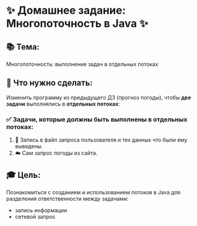 # ✨ Домашнее задание: Многопоточность в Java ✨

## 📚 Тема:

Многопоточность: выполнение задач в отдельных потоках

## 📅 Что нужно сделать:

Изменить программу из предыдущего ДЗ (прогноз погоды), чтобы **две задачи** выполнялись в **отдельных потоках**:

### ✅ Задачи, которые должны быть выполнены в отдельных потоках:

1. 📝 Запись в файл запроса пользователя и тех данных что были ему выведены.
2. ☁️ Сам запрос погоды из сайта.

## 🎓 Цель:

Познакомиться с созданием и использованием потоков в Java для разделения ответственности между задачами:

* запись информации
* сетевой запрос